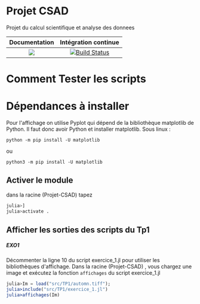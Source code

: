 # Projet CSAD
Projet du calcul scientifique et analyse des donnees


| **Documentation** | **Intégration continue** 
|:-----------------:|:------------------------:
| [![](https://img.shields.io/badge/docs-dev-blue.svg)](https://mathn7.github.io/Projet-CSAD/dev) |[![Build Status](https://travis-ci.com/mathn7/Projet-CSAD.svg?branch=master)](https://travis-ci.com/mathn7/Projet-CSAD)|


# Comment Tester les scripts

# Dépendances à installer
Pour l'affichage on utilise Pyplot qui dépend de la
bibliothèque matplotlib de Python.
Il faut donc avoir Python et installer matplotlib.
Sous linux :
```linux
python -m pip install -U matplotlib
```
ou
```linux
python3 -m pip install -U matplotlib
```

## Activer le module
dans la racine (Projet-CSAD) tapez

```julia
julia>]
julia>activate .
```

## Afficher les sorties des scripts du Tp1
##### EXO1
Décommenter la ligne 10 du script exercice_1.jl
pour utiliser les bibliothèques d'affichage.
Dans la racine (Projet-CSAD) , vous chargez une image et
exécutez la fonction `affichages` du script exercice_1.jl

```julia
julia>Im = load("src/TP1/automn.tiff");
julia>include("src/TP1/exercice_1.jl")
julia>affichages(Im)
```
